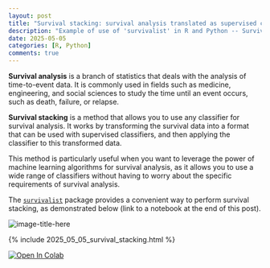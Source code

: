 ```yaml
---
layout: post
title: "Survival stacking: survival analysis translated as supervised classification in R and Python"
description: "Example of use of 'survivalist' in R and Python -- Survival stacking: survival analysis with any classifier"
date: 2025-05-05
categories: [R, Python]
comments: true
---
```


**Survival analysis** is a branch of statistics that deals with the analysis of time-to-event data. It is commonly used in fields such as medicine, engineering, and social sciences to study the time until an event occurs, such as death, failure, or relapse.

**Survival stacking** is a method that allows you to use any classifier for survival analysis. It works by transforming the survival data into a format that can be used with supervised classifiers, and then applying the classifier to this transformed data.

This method is particularly useful when you want to leverage the power of machine learning algorithms for survival analysis, as it allows you to use a wide range of classifiers without having to worry about the specific requirements of survival analysis.

The [`survivalist`](https://github.com/Techtonique/survivalist) package provides a convenient way to perform survival stacking, as demonstrated below (link to a notebook at the end of this post). 

![image-title-here]({{base}}/images/2025-05-05/2025-05-05-image1.png)

{% include 2025_05_05_survival_stacking.html %}

<a target="_blank" href="https://colab.research.google.com/github/Techtonique/survivalist/blob/main/survivalist/demo/2025_05_05_survival_stacking.ipynb">
  <img src="https://colab.research.google.com/assets/colab-badge.svg" alt="Open In Colab"/>
</a>